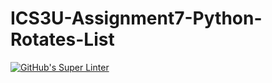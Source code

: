 # ICS3U-Assignment7-Python-Rotates-List

[![GitHub's Super Linter](https://github.com/haokai-li/ICS3U-Assignment7-Python-Rotates-List/workflows/GitHub's%20Super%20Linter/badge.svg)](https://github.com/haokai-li/ICS3U-Assignment7-Python-Rotates-List/actions)
